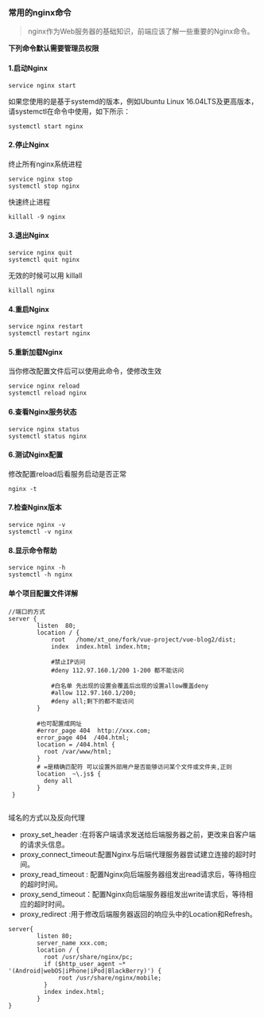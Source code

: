 ### 常用的nginx命令
> nginx作为Web服务器的基础知识，前端应该了解一些重要的Nginx命令。

**下列命令默认需要管理员权限**
#### 1.启动Nginx
```
service nginx start
```
如果您使用的是基于systemd的版本，例如Ubuntu Linux 16.04LTS及更高版本，请systemctl在命令中使用，如下所示：
```
systemctl start nginx
```
#### 2.停止Nginx
终止所有nginx系统进程
```
service nginx stop
systemctl stop nginx
```
快速终止进程
```
killall -9 nginx
```
#### 3.退出Nginx
```
service nginx quit
systemctl quit nginx

```
无效的时候可以用 killall

```
killall nginx
```

#### 4.重启Nginx
```
service nginx restart
systemctl restart nginx
```
#### 5.重新加载Nginx
当你修改配置文件后可以使用此命令，使修改生效
```
service nginx reload
systemctl reload nginx
```
#### 6.查看Nginx服务状态
```
service nginx status
systemctl status nginx
```

#### 6.测试Nginx配置
修改配置reload后看服务启动是否正常
```
nginx -t
```
#### 7.检查Nginx版本
```
service nginx -v
systemctl -v nginx
```
#### 8.显示命令帮助
```
service nginx -h
systemctl -h nginx
```


#### 单个项目配置文件详解
```
//端口的方式
server {
        listen  80;
        location / {
            root   /home/xt_one/fork/vue-project/vue-blog2/dist;
            index  index.html index.htm;

            #禁止IP访问
            #deny 112.97.160.1/200 1-200 都不能访问

            #白名单 先出现的设置会覆盖后出现的设置allow覆盖deny
            #allow 112.97.160.1/200;
            #deny all;剩下的都不能访问
        }

        #也可配置成网址
        #error_page 404  http://xxx.com;
        error_page 404  /404.html;
        location = /404.html { 
          root /var/www/html;
        }
        # =是精确匹配符 可以设置外部用户是否能够访问某个文件或文件夹,正则
        location  ~\.js$ { 
          deny all
        }
 }


```

域名的方式以及反向代理
+ proxy_set_header :在将客户端请求发送给后端服务器之前，更改来自客户端的请求头信息。
+ proxy_connect_timeout:配置Nginx与后端代理服务器尝试建立连接的超时时间。
+ proxy_read_timeout : 配置Nginx向后端服务器组发出read请求后，等待相应的超时时间。
+ proxy_send_timeout：配置Nginx向后端服务器组发出write请求后，等待相应的超时时间。
+ proxy_redirect :用于修改后端服务器返回的响应头中的Location和Refresh。
```
server{
        listen 80;
        server_name xxx.com;
        location / {
          root /usr/share/nginx/pc;
          if ($http_user_agent ~* '(Android|webOS|iPhone|iPod|BlackBerry)') {
              root /usr/share/nginx/mobile;
          }
          index index.html;
        }
}
```
